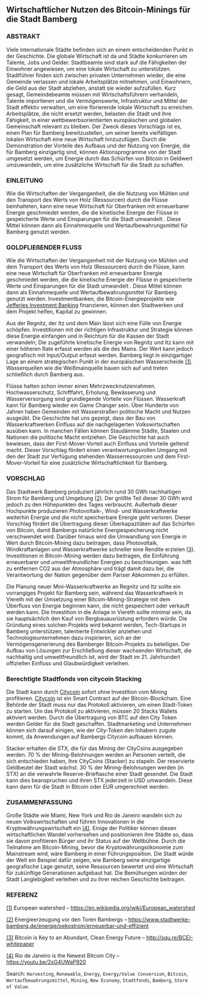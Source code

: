 ## **Wirtschaftlicher Nutzen des Bitcoin-Minings für die Stadt Bamberg**

### **ABSTRAKT**

Viele internationale Städte befinden sich an einem entscheidenden Punkt in der Geschichte. Die globale Wirtschaft ist da und Städte konkurrieren um Talente, Jobs und Gelder. Stadtbeamte sind stark auf die Fähigkeiten der Einwohner angewiesen, um eine lokale Wirtschaft zu unterstützen. Stadtführer finden sich zwischen privaten Unternehmen wieder, die eine Gemeinde verlassen und lokale Arbeitsplätze mitnehmen, und Einwohnern, die Geld aus der Stadt abziehen, anstatt sie wieder aufzufüllen. Kurz gesagt, Gemeindebeamte müssen mit Wirtschaftsführern verhandeln, Talente importieren und die Vermögenswerte, Infrastruktur und Mittel der Stadt effektiv verwalten, um eine florierende lokale Wirtschaft zu erreichen. Arbeitsplätze, die nicht ersetzt werden, belasten die Stadt und ihre Fähigkeit, in einer wettbewerbsorientierten europäischen und globalen Gemeinschaft relevant zu bleiben. Der Zweck dieses Vorschlags ist es, einen Plan für Bamberg bereitzustellen, um seiner bereits vielfältigen lokalen Wirtschaft eine neue Wirtschaft hinzuzufügen. Durch die Demonstration der Vorteile des Aufbaus und der Nutzung von Energie, die für Bamberg einzigartig sind, können Aktionsprogramme von der Stadt umgesetzt werden, um Energie durch das Schürfen von Bitcoin in Geldwert umzuwandeln, um eine zusätzliche Wirtschaft für die Stadt zu schaffen.

### **EINLEITUNG**

Wie die Wirtschaften der Vergangenheit, die die Nutzung von Mühlen und den Transport des Werts von Holz (Ressourcen) durch die Flüsse beinhalteten, kann eine neue Wirtschaft für Oberfranken mit erneuerbarer Energie geschmiedet werden, die die kinetische Energie der Flüsse in gespeicherte Werte und Einsparungen für die Stadt umwandelt . Diese Mittel können dann als Einnahmequelle und Wertaufbewahrungsmittel für Bamberg genutzt werden. 

### **GOLDFLIEßENDER FLUSS**

Wie die Wirtschaften der Vergangenheit mit der Nutzung von Mühlen und dem Transport des Werts von Holz (Ressourcen) durch die Flüsse, kann eine neue Wirtschaft für Oberfranken mit erneuerbarer Energie geschmiedet werden, die die kinetische Energie der Flüsse in gespeicherte Werte und Einsparungen für die Stadt umwandelt . Diese Mittel können dann als Einnahmequelle und Wertaufbewahrungsmittel für Bamberg genutzt werden. Investmentbanken, die Bitcoin-Energieprojekte wie [Jefferies Investment Banking](https://www.jefferies.com/) finanzieren, können den Stadtwerken und dem Projekt helfen, Kapital zu gewinnen. 

Aus der Regnitz, der Itz und dem Main lässt sich eine Fülle von Energie schöpfen. Investitionen mit der richtigen Infrastruktur und Strategie können diese Energie einfangen und in Reichtum für die Kassen der Stadt verwandeln; Die zugeführte kinetische Energie von Regnitz und Itz kann mit einer höheren Rate erfasst werden als die des Mains. Der Wert kann jedoch geografisch mit Input/Output erfasst werden. Bamberg liegt in einzigartiger Lage an einem strategischen Punkt in der europäischen Wasserscheide [(1)](https://en.wikipedia.org/wiki/European_watershed). Wasserquellen wie die Weißmainquelle bauen sich auf und treten schließlich durch Bamberg aus.

Flüsse hatten schon immer einen Mehrzwecknutzenrahmen. Hochwasserschutz, Schifffahrt, Erholung, Bewässerung und Wasserversorgung sind grundlegende Vorteile von Flüssen. Wasserkraft kann für Bamberg wieder ein Game Changer sein. Über Hunderte von Jahren haben Gemeinden mit Wasserstraßen politische Macht und Nutzen ausgeübt. Die Geschichte hat uns gezeigt, dass der Bau von Wasserkraftwerken Einfluss auf die nachgelagerten Volkswirtschaften ausüben kann. In manchen Fällen können Staudämme Städte, Staaten und Nationen die politische Macht entziehen. Die Geschichte hat auch bewiesen, dass der First-Mover-Vorteil auch Einfluss und Vorteile geltend macht. Dieser Vorschlag fördert einen verantwortungsvollen Umgang mit den der Stadt zur Verfügung stehenden Wasserressourcen und dem First-Mover-Vorteil für eine zusätzliche Wirtschaftlichkeit für Bamberg. 

### **VORSCHLAG**

Das Stadtwerk Bamberg produziert jährlich rund 30 GWh nachhaltigen Strom für Bamberg und Umgebung [(2)](https://www.stadtwerke-bamberg.de/energie/oekostrom/erneuerbar-und-effizient). Der größte Teil dieser 30 GWh wird jedoch zu den Höhepunkten des Tages verbraucht. Außerhalb dieser Hochpunkte produzieren Photovoltaik-, Wind- und Wasserkraftwerke weiterhin Energie und die nicht speicherbare Energie geht verloren. Dieser Vorschlag fördert die Übertragung dieser Überkapazitäten auf das Schürfen von Bitcoin, damit Bambergs natürliche Energiespeicherung nicht verschwendet wird. Darüber hinaus wird die Umwandlung von Energie in Wert durch Bitcoin-Mining dazu beitragen, dass Photovoltaik, Windkraftanlagen und Wasserkraftwerke schneller eine Rendite erzielen [(3)](http://squ.re/BCEI-whitepaper). Investitionen in Bitcoin-Mining werden dazu beitragen, die Einführung erneuerbarer und umweltfreundlicher Energien zu beschleunigen. was hilft zu entfernen CO2 aus der Atmosphäre und trägt damit dazu bei, die Verantwortung der Nation gegenüber dem Pariser Abkommen zu erfüllen. 

Die Planung neuer Mini-Wasserkraftwerke an Regnitz und Itz sollte ein vorrangiges Projekt für Bamberg sein, während das Wasserkraftwerk in Viereth mit der Umsetzung einer Bitcoin-Mining-Strategie mit dem Überfluss von Energie beginnen kann, die nicht gespeichert oder verkauft werden kann. Die Investition in die Anlage in Viereth sollte minimal sein, da sie hauptsächlich den Kauf von Bergbauausrüstung erfordern würde. Die Gründung eines solchen Projekts wird bekannt werden, Tech-Startups in Bamberg unterstützen, talentierte Entwickler anziehen und Technologieunternehmen dazu inspirieren, sich an der Vermögensgenerierung des Bamberger Bitcoin-Projekts zu beteiligen. Der Aufbau von Lösungen zur Erschließung dieser wachsenden Wirtschaft, die nachhaltig und umweltfreundlich ist, wird der Stadt im 21. Jahrhundert offiziellen Einfluss und Glaubwürdigkeit verleihen.

### Berechtigte Stadtfonds von citycoin Stacking

Die Stadt kann durch [Citycoin](https://github.com/citycoins/citycoin) sofort ohne Investition vom Mining profitieren. [Citycoin](https://www.citycoins.co/) ist ein Smart Contract auf der Bitcoin-Blockchain. Eine Behörde der Stadt muss nur das Protokoll aktivieren, um einen Stadt-Token zu starten. Um das Protokoll zu aktivieren, müssen 20 Stacks Wallets aktiviert werden. Durch die Übertragung von BTC auf den City Token werden Gelder für die Stadt geschaffen. Stadtmarketing und Unternehmen können sich darauf einigen, wie der City-Token den Inhabern zugute kommt, da Anwendungen auf Bambergs Citycoin aufbauen können.

Stacker erhalten die STX, die für das Mining der CityCoins ausgegeben werden. 70 % der Mining-Belohnungen werden an Personen verteilt, die sich entschieden haben, ihre CityCoins (Stacker) zu stapeln. Der reservierte Geldbeutel der Stadt wächst. 30 % der Mining-Belohnungen werden (in STX) an die verwahrte Reserve-Brieftasche einer Stadt gesendet. Die Stadt kann dies beanspruchen und ihren STX jederzeit in USD umwandeln. Diese kann dann für die Stadt in Bitcoin oder EUR umgerechnet werden. 

### **ZUSAMMENFASSUNG**

Große Städte wie Miami, New York und Rio de Janeiro wandeln sich zu neuen Volkswirtschaften und führen Innovationen in die Kryptowährungswirtschaft ein [(4)](https://youtu.be/2sG4UWaP920). Einige der Politiker können diesen wirtschaftlichen Wandel vorhersehen und positionieren ihre Städte so, dass sie davon profitieren Bürger und ihr Status auf der Weltbühne. Durch die Teilnahme am Bitcoin-Mining, bevor die Kryptowährungsökonomie zum Mainstream wird, wäre Bamberg in einer Führungsposition. Die Stadt würde der Welt ein Beispiel dafür zeigen, wie Bamberg seine einzigartige geografische Lage genutzt, seine Ressourcen bewertet und eine Wirtschaft für zukünftige Generationen aufgebaut hat. Die Bemühungen würden der Stadt Langlebigkeit verleihen und zu ihrer reichen Geschichte beitragen.

### **REFERENZ**

[(1)](https://en.wikipedia.org/wiki/European_watershed) European watershed – <https://en.wikipedia.org/wiki/European_watershed>

[(2)](https://www.stadtwerke-bamberg.de/energie/oekostrom/erneuerbar-und-effizient) Energieerzeugung vor den Toren Bambergs  – <https://www.stadtwerke-bamberg.de/energie/oekostrom/erneuerbar-und-effizient>

[(3)](http://squ.re/BCEI-whitepaper) Bitcoin is Key to an Abundant, Clean  Energy Future – <http://squ.re/BCEI-whitepaper>

[(4)](https://youtu.be/2sG4UWaP920) Rio de Janeiro is the Newest Bitcoin City – <https://youtu.be/2sG4UWaP920>

Search: `Harvesting`, `Renewable`, `Energy`, `Energy/Value Conversion`, `Bitcoin`, `Wertaufbewahrungsmittel`, `Mining`, `New Economy`, `Stadtfonds`, `Bamberg`, `Store of Value`.

<meta name="Harvesting, `Renewable, Energy, Energy/Value Conversion, Bitcoin, Wertaufbewahrungsmittel, Mining, New Economy, Stadtfonds, Bamberg, store of value, prposal, Vorschlag, city funds, bitcoin bamberg, bamberg bitcoin, future" content="HTML,CSS,XML,JavaScript">
<meta name="description" content="Bamberg Bitcoin Vorschlag.">
